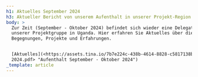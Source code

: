```yaml
---
h1: Aktuelles September 2024
h3: Aktueller Bericht von unserem Aufenthalt in unserer Projekt-Region in Uganda
body: >
  Zur Zeit (September - Oktober 2024) befindet sich wieder eine Delegation
  unserer Projektgruppe in Uganda. Hier erfahren Sie Aktuelles über die
  Begegnungen, Projekte und Erfahrungen.


  [Aktuelles](<https://assets.tina.io/7b7e224c-438b-4614-8828-c5817138b3f8/September
  2024.pdf> "Aufenthalt September - Oktober 2024")
_template: article
---
```


